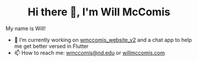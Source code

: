 <h1 align="center"> Hi there 👋, I'm Will McComis </h1>

My name is Will!

- 🔭 I’m currently working on [wmccomis_website_v2](https://github.com/wmccomis/wmccomis_website_v2) and a chat app to help me get better versed in Flutter
- 📫 How to reach me: wmccomis@nd.edu or [willmccomis.com](https://willmccomis.com)

<!--
**wmccomis/wmccomis** is a ✨ _special_ ✨ repository because its `README.md` (this file) appears on your GitHub profile.

Here are some ideas to get you started:

- 🔭 I’m currently working on ...
- 🌱 I’m currently learning ...
- 👯 I’m looking to collaborate on ...
- 🤔 I’m looking for help with ...
- 💬 Ask me about ...
- 📫 How to reach me: ...
- 😄 Pronouns: ...
- ⚡ Fun fact: ...
-->
